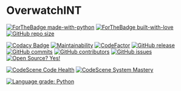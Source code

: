 # OverwatchINT
[![ForTheBadge made-with-python](http://ForTheBadge.com/images/badges/made-with-python.svg)](https://www.python.org/)
[![ForTheBadge built-with-love](http://ForTheBadge.com/images/badges/built-with-love.svg)](https://https://github.com/JagdishPatil2111/)
[![GitHub repo size](https://img.shields.io/github/repo-size/JagdishPatil2111/OverwatchINT?color=CC0000&style=for-the-badge)]()

[![Codacy Badge](https://api.codacy.com/project/badge/Grade/066ed76111cd49d98ba5dad52240b2bd)](https://app.codacy.com/manual/alexspam9090/Lucifer?utm_source=github.com&utm_medium=referral&utm_content=Skiller9090/Lucifer&utm_campaign=Badge_Grade_Dashboard)
[![Maintainability](https://api.codeclimate.com/v1/badges/4cf141dbb9b75910c663/maintainability)](https://codeclimate.com/github/Skiller9090/Lucifer/maintainability)
[![CodeFactor](https://www.codefactor.io/repository/github/skiller9090/lucifer/badge)](https://www.codefactor.io/repository/github/skiller9090/lucifer)
[![GitHub release](https://img.shields.io/github/release/Skiller9090/Lucifer.svg)](https://GitHub.com/Skiller9090/Lucifer/releases/)
[![GitHub commits](https://img.shields.io/github/commits-since/Skiller9090/Lucifer/latest)](https://GitHub.com/Skiller9090/Lucifer/commit/)
[![GitHub contributors](https://img.shields.io/github/contributors/Skiller9090/Lucifer)](https://GitHub.com/Skiller9090/Lucifer/graphs/contributors/)
[![GitHub issues](https://img.shields.io/github/issues/Skiller9090/Lucifer)](https://GitHub.com/Skiller9090/Lucifer/issues/)
[![Open Source? Yes!](https://badgen.net/badge/Open%20Source%20%3F/Yes%21/blue?icon=github)](https://github.com/Skiller9090/badges/)

[![CodeScene Code Health](https://codescene.io/projects/9260/status-badges/code-health)](https://codescene.io/projects/9260)
[![CodeScene System Mastery](https://codescene.io/projects/9260/status-badges/system-mastery)](https://codescene.io/projects/9260)

[![Language grade: Python](https://img.shields.io/lgtm/grade/python/g/Skiller9090/Lucifer.svg?logo=lgtm&logoWidth=18)](https://lgtm.com/projects/g/Skiller9090/Lucifer/context:python)
